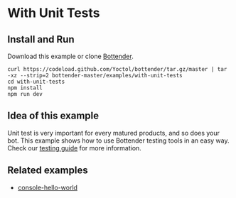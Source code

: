 # With Unit Tests

## Install and Run

Download this example or clone [Bottender](https://github.com/Yoctol/bottender).

```
curl https://codeload.github.com/Yoctol/bottender/tar.gz/master | tar -xz --strip=2 bottender-master/examples/with-unit-tests
cd with-unit-tests
npm install
npm run dev
```

## Idea of this example

Unit test is very important for every matured products, and so does your bot.
This example shows how to use Bottender testing tools in an easy way.\
Check our [testing guide](https://bottender.js.org/docs/Guides-Testing) for more
information.

## Related examples

- [console-hello-world](../console-hello-world)
